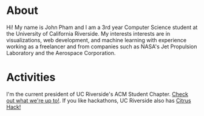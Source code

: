# About
Hi! My name is John Pham and I am a 3rd year Computer Science student at the University of California Riverside. My interests interests are in visualizations, web development, and machine learning with experience working as a freelancer and from companies such as NASA's Jet Propulsion Laboratory and the Aerospace Corporation.

# Activities
I'm the current president of UC Riverside's ACM Student Chapter. [Check out what we're up to!](http://acmucr.org). If you like hackathons, UC Riverside also has [Citrus Hack!](http://citrushack.com)
